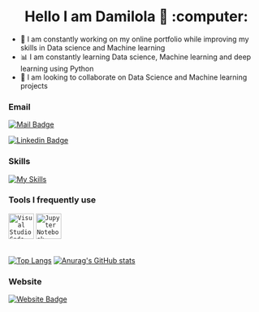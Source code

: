 <h1 align = "center">  Hello I am Damilola 👋 :computer: </h1>

* 🔭 I am constantly working on my online portfolio while improving my skills in Data science and Machine learning
* 📊 I am constantly learning Data science, Machine learning and deep learning using Python
* 👯 I am looking to collaborate on Data Science and Machine learning projects

<h3>Email</h3>

[![Mail Badge](https://img.shields.io/badge/Damiieibikun-D14836?style=for-the-badge&logo=gmail&logoColor=white
)](mailto:damiieibikun@gmail.com)

[![Linkedin Badge](https://img.shields.io/badge/Damilola-Ibikunle-0077B5?style=for-the-badge&logo=linkedin&logoColor=white)](https://www.linkedin.com/in/damilola-ibikunle-336971106)

<h3>Skills</h3>

[![My Skills](https://skillicons.dev/icons?i=py,html,css,bootstrap&theme=dark)](https://skillicons.dev)

<h3>Tools I frequently use</h3>
<div >
	<code><img width="50" src="https://user-images.githubusercontent.com/25181517/192108891-d86b6220-e232-423a-bf5f-90903e6887c3.png" alt="Visual Studio Code" title="Visual Studio Code"/></code>
	<code><img width="50" src="https://user-images.githubusercontent.com/25181517/183914128-3fc88b4a-4ac1-40e6-9443-9a30182379b7.png" alt="Jupyter Notebook" title="Jupyter Notebook"/></code>
</div>

<br>

[![Top Langs](https://github-readme-stats.vercel.app/api/top-langs/?username=Damiieibikun&theme=dracula)](https://github.com/anuraghazra/github-readme-stats)   [![Anurag's GitHub stats](https://github-readme-stats.vercel.app/api?username=Damiieibikun&show_icons=true&theme=tokyonight)](https://github.com/anuraghazra/github-readme-stats)

<h3>Website</h3>

 [![Website Badge](https://img.shields.io/badge/DamilolaIbikunle-000000?style=for-the-badge&logo=About.me&logoColor=white
)](https://damiieibikun.github.io/) 

